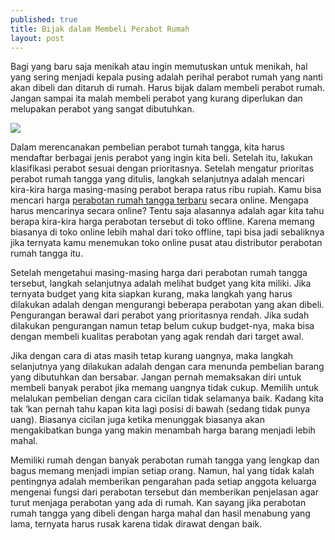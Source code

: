 ```yaml
---
published: true
title: Bijak dalam Membeli Perabot Rumah
layout: post
---
```

Bagi yang baru saja menikah atau ingin memutuskan untuk menikah, hal yang sering menjadi kepala pusing adalah perihal perabot rumah yang nanti akan dibeli dan ditaruh di rumah. Harus bijak dalam membeli perabot rumah. Jangan sampai ita malah membeli perabot yang kurang diperlukan dan melupakan perabot yang sangat dibutuhkan.

<img src="https://img3.ruparupa.com/media/catalog/product/cache/1/image/600x/9df78eab33525d08d6e5fb8d27136e95/1/0/10012728_1.jpg">

Dalam merencanakan pembelian perabot tumah tangga, kita harus mendaftar berbagai jenis perabot yang ingin kita beli. Setelah itu, lakukan klasifikasi perabot sesuai dengan prioritasnya. Setelah mengatur prioritas perabot rumah tangga yang ditulis, langkah selanjutnya adalah mencari kira-kira harga masing-masing perabot berapa ratus ribu rupiah. Kamu bisa mencari harga <a href="https://www.ruparupa.com/elektronik-dan-gadget/peralatan-rumah-tangga.html">perabotan rumah tangga terbaru</a> secara online. Mengapa harus mencarinya secara online? Tentu saja alasannya adalah agar kita tahu berapa kira-kira harga perabotan tersebut di toko offline. Karena memang biasanya di toko online lebih mahal dari toko offline, tapi bisa jadi sebaliknya jika ternyata kamu menemukan toko online pusat atau distributor perabotan rumah tangga itu.

Setelah mengetahui masing-masing harga dari perabotan rumah tangga tersebut, langkah selanjutnya adalah melihat budget yang kita miliki. Jika ternyata budget yang kita siapkan kurang, maka langkah yang harus dilakukan adalah dengan mengurangi beberapa perabotan yang akan dibeli. Pengurangan berawal dari perabot yang prioritasnya rendah. Jika sudah dilakukan pengurangan namun tetap belum cukup budget-nya, maka bisa dengan membeli kualitas perabotan yang agak rendah dari target awal.

Jika dengan cara di atas masih tetap kurang uangnya, maka langkah selanjutnya yang dilakukan adalah dengan cara menunda pembelian barang yang dibutuhkan dan bersabar. Jangan pernah memaksakan diri untuk membeli banyak perabot jika memang uangnya tidak cukup. Memilih untuk melalukan pembelian dengan cara cicilan tidak selamanya baik. Kadang kita tak ‘kan pernah tahu kapan kita lagi posisi di bawah (sedang tidak punya uang). Biasanya cicilan juga ketika menunggak biasanya akan mengakibatkan bunga yang makin menambah harga barang menjadi lebih mahal.

Memiliki rumah dengan banyak perabotan rumah tangga yang lengkap dan bagus memang menjadi impian setiap orang. Namun, hal yang tidak kalah pentingnya adalah memberikan pengarahan pada setiap anggota keluarga mengenai fungsi dari perabotan tersebut dan memberikan penjelasan agar turut menjaga perabotan yang ada di rumah. Kan sayang jika perabotan rumah tangga yang dibeli dengan harga mahal dan hasil menabung yang lama, ternyata harus rusak karena tidak dirawat dengan baik.